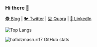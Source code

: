 ### Hi there 👋

[🕵️ Blog](https://vavkamil.cz/) | [🐦 Twitter](https://twitter.com/hafidzmasruri17) | [💻 Quora](https://id.quora.com/profile/M-Hafid-Masruri) | [📩 LinkedIn](https://www.linkedin.com/in/hafid-masruri17/) 


![Top Langs](https://github-readme-stats.vercel.app/api/top-langs/?username=hafidzmasruri17&layout=compact&theme=github_dark&hide=css,tsql,html,scss,less,makefile,shell,dockerfile)

![hafidzmasruri17 GitHub stats](https://github-readme-stats.vercel.app/api?username=hafidzmasruri17&show_icons=true&theme=github_dark)
